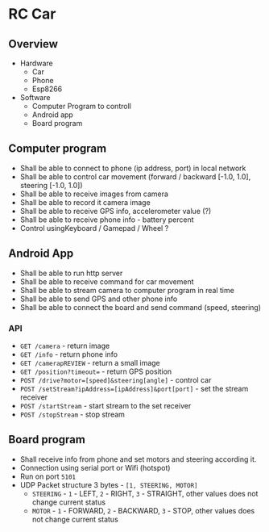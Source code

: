 # RC Car

## Overview
 - Hardware
   - Car
   - Phone 
   - Esp8266 
 - Software
   - Computer Program to controll
   - Android app
   - Board program

## Computer program

 - Shall be able to connect to phone (ip address, port) in local network
 - Shall be able to control car movement (forward / backward [-1.0, 1.0], steering [-1.0, 1.0])
 - Shall be able to receive images from camera
 - Shall be able to record it camera image
 - Shall be able to receive GPS info, accelerometer value (?)
 - Shall be able to receive phone info - battery percent
 - Control usingKeyboard / Gamepad / Wheel ?

## Android App
 - Shall be able to run http server
 - Shall be able to receive command for car movement
 - Shall be able to stream camera to computer program in real time 
 - Shall be able to send GPS and other phone info
 - Shall be able to connect the board and send command (speed, steering)

### API
 - `GET /camera` - return image 
 - `GET /info` - return phone info 
 - `GET /camerapREVIEW` - return a small image 
 - `GET /position?timeout=` - return GPS position
 - `POST /drive?motor=[speed]&steering[angle]` -  control car
 - `POST /setStream?ipAddress=[ipAddress]&port[port]` -  set the stream receiver
 - `POST /startStream` -  start stream to the set receiver
 - `POST /stopStream` -  stop stream


## Board program
 - Shall receive info from phone and set motors and steering according it.
 - Connection using serial port or Wifi (hotspot)
 - Run on port `5101`
 - UDP Packet structure 3 bytes - `[1, STEERING, MOTOR]`
   - `STEERING` - `1` - LEFT, `2` - RIGHT, `3` - STRAIGHT, other values does not change current status
   - `MOTOR` - `1` - FORWARD, `2` - BACKWARD, `3` - STOP, other values does not change current status